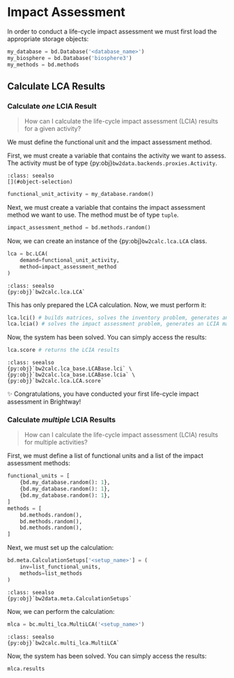 # Impact Assessment

In order to conduct a life-cycle impact assessment we must first load the appropriate storage objects:

```python
my_database = bd.Database('<database_name>')
my_biosphere = bd.Database('biosphere3')
my_methods = bd.methods
```

## Calculate LCA Results

### Calculate _one_ LCIA Result

> How can I calculate the life-cycle impact assessment (LCIA) results for a given activity?

We must define the functional unit and the impact assessment method.

First, we must create a variable that contains the activity we want to assess. The activity must be of type {py:obj}`bw2data.backends.proxies.Activity`.

```{admonition} Getting Started
:class: seealso
[](#object-selection)
```

```python
functional_unit_activity = my_database.random()
```

Next, we must create a variable that contains the impact assessment method we want to use. The method must be of type `tuple`.

```python
impact_assessment_method = bd.methods.random()
```

Now, we can create an instance of the {py:obj}`bw2calc.lca.LCA` class.

```python
lca = bc.LCA(
    demand=functional_unit_activity,
    method=impact_assessment_method
)
```

```{admonition} API Documentation
:class: seealso
{py:obj}`bw2calc.lca.LCA`
```

This has only prepared the LCA calculation. Now, we must perform it:

```python
lca.lci() # builds matrices, solves the inventory problem, generates an LCI matrix
lca.lcia() # solves the impact assessment problem, generates an LCIA matrix
```

Now, the system has been solved. You can simply access the results:

```python
lca.score # returns the LCIA results
```

```{admonition} API Documentation
:class: seealso
{py:obj}`bw2calc.lca_base.LCABase.lci` \
{py:obj}`bw2calc.lca_base.LCABase.lcia` \
{py:obj}`bw2calc.lca.LCA.score`
```

✨ Congratulations, you have conducted your first life-cycle impact assessment in Brightway!

### Calculate _multiple_ LCIA Results

> How can I calculate the life-cycle impact assessment (LCIA) results for multiple activities?

First, we must define a list of functional units and a list of the impact assessment methods:

```python
functional_units = [
    {bd.my_database.random(): 1},
    {bd.my_database.random(): 1},
    {bd.my_database.random(): 1},
]
methods = [
    bd.methods.random(),
    bd.methods.random(),
    bd.methods.random(),
]
```

Next, we must set up the calculation:

```python
bd.meta.CalculationSetups['<setup_name>'] = (
    inv=list_functional_units,
    methods=list_methods
)
```

```{admonition} API Documentation
:class: seealso
{py:obj}`bw2data.meta.CalculationSetups`
```

Now, we can perform the calculation:

```python
mlca = bc.multi_lca.MultiLCA('<setup_name>')
```

```{admonition} API Documentation
:class: seealso
{py:obj}`bw2calc.multi_lca.MultiLCA`
```

Now, the system has been solved. You can simply access the results:

```python
mlca.results
```
